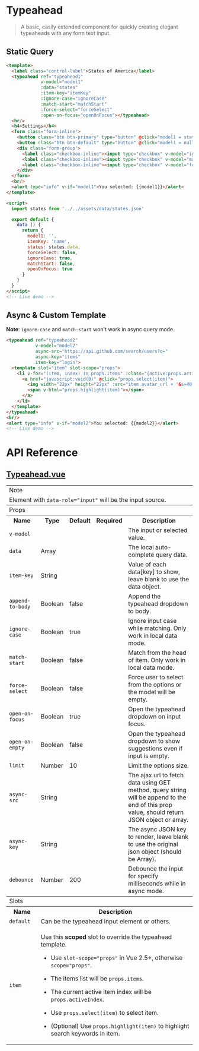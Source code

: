 # Typeahead

> A basic, easily extended component for quickly creating elegant typeaheads with any form text input.

## Static Query

```html
<template>
  <label class="control-label">States of America</label>
  <typeahead ref="typeahead1"
             v-model="model1"
             :data="states"
             :item-key="itemKey"
             :ignore-case="ignoreCase"
             :match-start="matchStart"
             :force-select="forceSelect"
             :open-on-focus="openOnFocus"></typeahead>
  <hr/>
  <h4>Settings</h4>
  <form class="form-inline">
    <button class="btn btn-primary" type="button" @click="model1 = states[0]">Set to Alabama</button>
    <button class="btn btn-default" type="button" @click="model1 = null">Reset</button>
    <div class="form-group">
      <label class="checkbox-inline"><input type="checkbox" v-model="ignoreCase"> Ignore Case</label>
      <label class="checkbox-inline"><input type="checkbox" v-model="matchStart"> Match Start</label>
      <label class="checkbox-inline"><input type="checkbox" v-model="forceSelect"> Force Select</label>
    </div>
  </form>
  <br/>
  <alert type="info" v-if="model1">You selected: {{model1}}</alert>
</template>

<script>
  import states from '../../assets/data/states.json'

  export default {
    data () {
      return {
        model1: '',
        itemKey: 'name',
        states: states.data,
        forceSelect: false,
        ignoreCase: true,
        matchStart: false,
        openOnFocus: true
      }
    }
  }
</script>
<!-- Live demo -->
```

## Async & Custom Template

**Note**: `ignore-case` and `match-start` won't work in async query mode.

```html
<typeahead ref="typeahead2"
           v-model="model2"
           async-src="https://api.github.com/search/users?q="
           async-key="items"
           item-key="login">
  <template slot="item" slot-scope="props">
    <li v-for="(item, index) in props.items" :class="{active:props.activeIndex===index}">
      <a href="javascript:void(0)" @click="props.select(item)">
        <img width="22px" height="22px" :src="item.avatar_url + '&s=40'">
        <span v-html="props.highlight(item)"></span>
      </a>
    </li>
  </template>
</typeahead>
<br/>
<alert type="info" v-if="model2">You selected: {{model2}}</alert>
<!-- Live demo -->
```

# API Reference

## [Typeahead.vue](https://github.com/wxsms/uiv/tree/master/src/components/typeahead/Typeahead.vue)

<div class="table-responsive">
  <table class="table table-bordered">
    <tbody>
    <tr>
      <td colspan="5"><span class="label label-default">Note</span></td>
    </tr>
    <tr>
      <td colspan="5">Element with <code>data-role="input"</code> will be the input source.</td>
    </tr>
    </tbody>
    <tbody>
    <tr>
      <td colspan="5"><span class="label label-default">Props</span></td>
    </tr>
    <tr>
      <th>Name</th>
      <th>Type</th>
      <th>Default</th>
      <th width="50px">Required</th>
      <th>Description</th>
    </tr>
    <tr>
      <td nowrap="nowrap"><code>v-model</code></td>
      <td></td>
      <td></td>
      <td><i class="glyphicon glyphicon-ok"></i></td>
      <td>The input or selected value.</td>
    </tr>
    <tr>
      <td nowrap="nowrap"><code>data</code></td>
      <td>Array</td>
      <td></td>
      <td></td>
      <td>The local auto-complete query data.</td>
    </tr>
    <tr>
      <td nowrap="nowrap"><code>item-key</code></td>
      <td>String</td>
      <td></td>
      <td></td>
      <td>Value of each data[key] to show, leave blank to use the data object.</td>
    </tr>
    <tr>
      <td nowrap="nowrap"><code>append-to-body</code></td>
      <td>Boolean</td>
      <td>false</td>
      <td></td>
      <td>Append the typeahead dropdown to body.</td>
    </tr>
    <tr>
      <td nowrap="nowrap"><code>ignore-case</code></td>
      <td>Boolean</td>
      <td>true</td>
      <td></td>
      <td>Ignore input case while matching. Only work in local data mode.</td>
    </tr>
    <tr>
      <td nowrap="nowrap"><code>match-start</code></td>
      <td>Boolean</td>
      <td>false</td>
      <td></td>
      <td>Match from the head of item. Only work in local data mode.</td>
    </tr>
    <tr>
      <td nowrap="nowrap"><code>force-select</code></td>
      <td>Boolean</td>
      <td>false</td>
      <td></td>
      <td>Force user to select from the options or the model will be empty.</td>
    </tr>
    <tr>
      <td nowrap="nowrap"><code>open-on-focus</code></td>
      <td>Boolean</td>
      <td>true</td>
      <td></td>
      <td>Open the typeahead dropdown on input focus.</td>
    </tr>
    <tr>
      <td nowrap="nowrap"><code>open-on-empty</code></td>
      <td>Boolean</td>
      <td>false</td>
      <td></td>
      <td>Open the typeahead dropdown to show suggestions even if input is empty.</td>
    </tr>
    <tr>
      <td nowrap="nowrap"><code>limit</code></td>
      <td>Number</td>
      <td>10</td>
      <td></td>
      <td>Limit the options size.</td>
    </tr>
    <tr>
      <td nowrap="nowrap"><code>async-src</code></td>
      <td>String</td>
      <td></td>
      <td></td>
      <td>
        The ajax url to fetch data using GET method, query string will be append to the end of this prop value, should return JSON object or array.
      </td>
    </tr>
    <tr>
      <td nowrap="nowrap"><code>async-key</code></td>
      <td>String</td>
      <td></td>
      <td></td>
      <td>
        The async JSON key to render, leave blank to use the original json object (should be Array).
      </td>
    </tr>
    <tr>
      <td nowrap="nowrap"><code>debounce</code></td>
      <td>Number</td>
      <td>200</td>
      <td></td>
      <td>Debounce the input for specify milliseconds while in async mode.</td>
    </tr>
    </tbody>
    <tbody>
    <tr>
      <td colspan="5"><span class="label label-default">Slots</span></td>
    </tr>
    <tr>
      <th>Name</th>
      <th colspan="4">Description</th>
    </tr>
    <tr>
      <td nowrap="nowrap"><code>default</code></td>
      <td colspan="4">Can be the typeahead input element or others.</td>
    </tr>
    <tr>
      <td nowrap="nowrap"><code>item</code></td>
      <td colspan="4">
        <p>Use this <b>scoped</b> slot to override the typeahead template.</p>
        <ul>
          <li><p>Use <code>slot-scope="props"</code> in Vue 2.5+, otherwise <code>scope="props"</code>.</p></li>
          <li><p>The items list will be <code>props.items</code>.</p></li>
          <li><p>The current active item index will be <code>props.activeIndex</code>.</p></li>
          <li><p>Use <code>props.select(item)</code> to select item.</p></li>
          <li><p>(Optional) Use <code>props.highlight(item)</code> to highlight search keywords in item.</p></li>
        </ul>
      </td>
    </tr>
    </tbody>
  </table>
</div>


<!-- Live demo script
<script>
  import states from '../../assets/data/states.json'

  export default {
    data () {
      return {
        model1: '',
        model2: '',
        itemKey: 'name',
        states: states.data,
        forceSelect: false,
        ignoreCase: true,
        matchStart: false,
        openOnFocus: true
      }
    }
  }
</script>
-->
